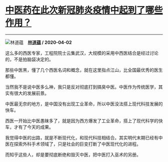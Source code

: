 # [中医药在此次新冠肺炎疫情中起到了哪些作用？](https://www.zhihu.com/answer/1123639590)

--------------------------------------------------------------------

![林道蕴](https://pic2.zhimg.com/v2-3b7404ff51dfaa501325983da84fa991.jpg?source=1940ef5c "林道蕴")&emsp;**[林道蕴](https://www.zhihu.com/people/zhu-yin-hui-78) / 2020-04-02**

这么多的西医专家，工程院院士云集武汉，大规模的采用中西医结合是经过讨论的，不是拍脑袋决定的。

那些中医黑，懂了几个西医名词和概念，就在这里指点江山，比全国最优秀的医生都懂。

当然我不是说中医多么神，我只是反对彻底打到搞臭中医。中医作为传统医学，其实有很大的发展前景。

中医最无奈的地方，是中国没有出现工业革命，所以中医没法搭上现代科技发展的快车。

西医一开始比中医愚昧多了，就是因为西方爆发了工业革命，搭上了现代科学的快车，才有了今天的成果。

我觉得中医的出路，就是不断现代化，和现代科技相结合。其实明代末期已经有中医在探索外科手术领域了，只是社会的巨变打断了中医现代化的进程。

而知乎这些人，却是要彻底断绝和毁灭中医，把中医打入巫术的另册。

